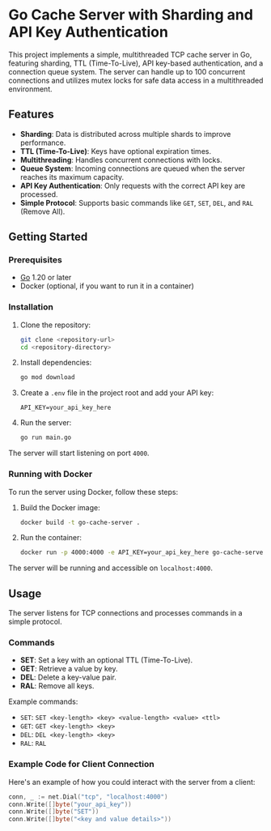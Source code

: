 
# Go Cache Server with Sharding and API Key Authentication

This project implements a simple, multithreaded TCP cache server in Go, featuring sharding, TTL (Time-To-Live), API key-based authentication, and a connection queue system. The server can handle up to 100 concurrent connections and utilizes mutex locks for safe data access in a multithreaded environment.

## Features
- **Sharding**: Data is distributed across multiple shards to improve performance.
- **TTL (Time-To-Live)**: Keys have optional expiration times.
- **Multithreading**: Handles concurrent connections with locks.
- **Queue System**: Incoming connections are queued when the server reaches its maximum capacity.
- **API Key Authentication**: Only requests with the correct API key are processed.
- **Simple Protocol**: Supports basic commands like `GET`, `SET`, `DEL`, and `RAL` (Remove All).

## Getting Started

### Prerequisites
- [Go](https://golang.org/dl/) 1.20 or later
- Docker (optional, if you want to run it in a container)

### Installation

1. Clone the repository:
    ```bash
    git clone <repository-url>
    cd <repository-directory>
    ```

2. Install dependencies:
    ```bash
    go mod download
    ```

3. Create a `.env` file in the project root and add your API key:
    ```env
    API_KEY=your_api_key_here
    ```

4. Run the server:
    ```bash
    go run main.go
    ```

The server will start listening on port `4000`.

### Running with Docker

To run the server using Docker, follow these steps:

1. Build the Docker image:
    ```bash
    docker build -t go-cache-server .
    ```

2. Run the container:
    ```bash
    docker run -p 4000:4000 -e API_KEY=your_api_key_here go-cache-server
    ```

The server will be running and accessible on `localhost:4000`.

## Usage

The server listens for TCP connections and processes commands in a simple protocol. 

### Commands

- **SET**: Set a key with an optional TTL (Time-To-Live).
- **GET**: Retrieve a value by key.
- **DEL**: Delete a key-value pair.
- **RAL**: Remove all keys.

Example commands:
- `SET`: `SET <key-length> <key> <value-length> <value> <ttl>`
- `GET`: `GET <key-length> <key>`
- `DEL`: `DEL <key-length> <key>`
- `RAL`: `RAL`

### Example Code for Client Connection

Here's an example of how you could interact with the server from a client:

```go
conn, _ := net.Dial("tcp", "localhost:4000")
conn.Write([]byte("your_api_key"))
conn.Write([]byte("SET"))
conn.Write([]byte("<key and value details>"))

